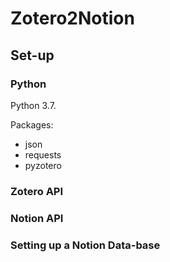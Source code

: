 # Zotero2Notion

## Set-up
### Python
Python 3.7.

Packages:

- json
- requests
- pyzotero


### Zotero API


### Notion API


### Setting up a Notion Data-base
